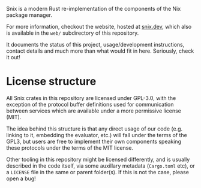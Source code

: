 Snix is a modern Rust re-implementation of the components of the Nix package
manager.

For more information, checkout the website, hosted at
[snix.dev](https://snix.dev), which also is available in the `web/` subdirectory
of this repository.

It documents the status of this project, usage/development instructions, contact
details and much more than what would fit in here. Seriously, check it out!

# License structure
All Snix crates in this repository are licensed under GPL-3.0, with the
exception of the protocol buffer definitions used for communication between
services which are available under a more permissive license (MIT).

The idea behind this structure is that any direct usage of our code (e.g.
linking to it, embedding the evaluator, etc.) will fall under the terms of
the GPL3, but users are free to implement their own components speaking these
protocols under the terms of the MIT license.

Other tooling in this repository might be licensed differently, and is usually
described in the code itself, via some auxillary metadata (`Cargo.toml` etc), or
a `LICENSE` file in the same or parent folder(s). If this is not the case,
please open a bug!
